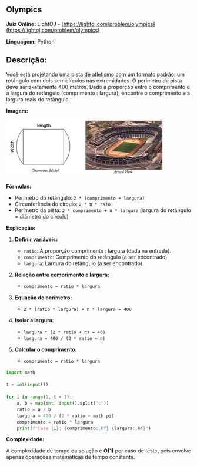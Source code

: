 ## Olympics

**Juiz Online:** LightOJ - [https://lightoj.com/problem/olympics](https://lightoj.com/problem/olympics)

**Linguagem:** Python

## Descrição:

Você está projetando uma pista de atletismo com um formato padrão: um retângulo com dois semicírculos nas extremidades. O perímetro da pista deve ser exatamente 400 metros. Dado a proporção entre o comprimento e a largura do retângulo (comprimento : largura), encontre o comprimento e a largura reais do retângulo.

**Imagem:**

![image](stadium.jpeg)

**Fórmulas:**

* Perímetro do retângulo:  `2 * (comprimento + largura)`
* Circunferência do círculo: `2 * π * raio`
* Perímetro da pista: `2 * comprimento + π * largura` (largura do retângulo = diâmetro do círculo)

**Explicação:**

1. **Definir variáveis:**
   - `ratio`:  A proporção comprimento : largura (dada na entrada).
   - `comprimento`: Comprimento do retângulo (a ser encontrado).
   - `largura`: Largura do retângulo (a ser encontrado).

2. **Relação entre comprimento e largura:**
   - `comprimento = ratio * largura`

3. **Equação do perímetro:**
   - `2 * (ratio * largura) + π * largura = 400`

4. **Isolar a largura:**
   - `largura * (2 * ratio + π) = 400`
   - `largura = 400 / (2 * ratio + π)`

5. **Calcular o comprimento:**
   - `comprimento = ratio * largura`

```python
import math

t = int(input())

for i in range(1, t + 1):
    a, b = map(int, input().split(':'))
    ratio = a / b
    largura = 400 / (2 * ratio + math.pi)
    comprimento = ratio * largura
    print(f"Case {i}: {comprimento:.6f} {largura:.6f}")
```

**Complexidade:**

A complexidade de tempo da solução é **O(1)** por caso de teste, pois envolve apenas operações matemáticas de tempo constante. 
